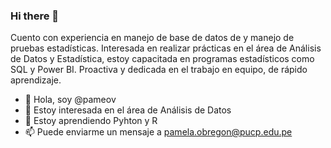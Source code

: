 ### Hi there 👋
Cuento con experiencia en manejo de base de datos de y manejo de pruebas estadísticas. Interesada en realizar prácticas en el área de Análisis de Datos y Estadística, estoy capacitada en programas estadísticos como SQL y Power BI. Proactiva y dedicada en el trabajo en equipo, de rápido aprendizaje.

- 👋 Hola, soy @pameov
- 👀 Estoy interesada en el área de Análisis de Datos
- 🌱 Estoy aprendiendo Pyhton y R
- 📫 Puede enviarme un mensaje a pamela.obregon@pucp.edu.pe

